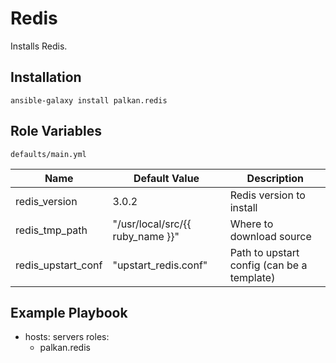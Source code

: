 Redis
========

Installs Redis.

Installation
--------------

`ansible-galaxy install palkan.redis`

Role Variables
--------------

`defaults/main.yml`

| Name                        | Default Value |  Description    |
|-----------------------------|---------------|-----------------|
| redis_version              | 3.0.2            | Redis version to install |
| redis_tmp_path             | "/usr/local/src/{{ ruby_name }}" | Where to download source | 
| redis_upstart_conf         | "upstart_redis.conf" | Path to upstart config (can be a template) |


Example Playbook
-------------------------

  - hosts: servers
    roles:
       - palkan.redis